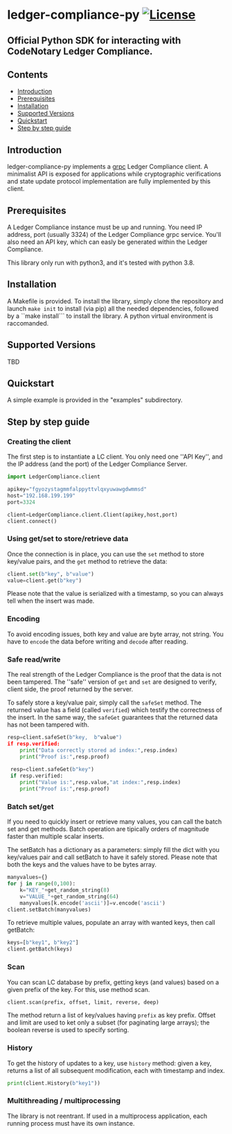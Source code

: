 # ledger-compliance-py [![License](https://img.shields.io/github/license/codenotary/immudb4j)](LICENSE)
## Official Python SDK for interacting with CodeNotary Ledger Compliance.

## Contents
- [Introduction](#introduction)
- [Prerequisites](#prerequisites)
- [Installation](#installation)
- [Supported Versions](#supported-versions)
- [Quickstart](#quickstart)
- [Step by step guide](#step-by-step-guide)

## Introduction
ledger-compliance-py implements a [grpc] Ledger Compliance client. A minimalist API is exposed for applications while cryptographic
verifications and state update protocol implementation are fully implemented by this client.

[grpc]: https://grpc.io/

## Prerequisites
A Ledger Compliance instance must be up and running. You need IP address, port (usually 3324) of the Ledger Compliance grpc service.
You'll also need an API key, which can easly be generated within the Ledger Compliance.

This library only run with python3, and it's tested with python 3.8.

## Installation

A Makefile is provided. To install the library, simply clone the repository and launch
```make init``` to install (via pip) all the needed dependencies, followed by a ``make install``` to install the library.
A python virtual environment is raccomanded.

## Supported Versions

TBD

## Quickstart

A simple example is provided in the "examples" subdirectory.

## Step by step guide

### Creating the client
The first step is to instantiate a LC client. You only need one ''API Key'', and the IP address (and the port) of the Ledger Compliance Server.

```python
import LedgerCompliance.client

apikey="fgyozystagmmfalppyttvlqxyuwawgdwmmsd"
host="192.168.199.199"
port=3324

client=LedgerCompliance.client.Client(apikey,host,port)
client.connect()
```

### Using get/set to store/retrieve data

Once the connection is in place, you can use the ```set``` method to store key/value pairs, and the ```get``` method to
retrieve the data:

```python
client.set(b"key", b"value")
value=client.get(b"key")
```
Please note that the value is serialized with a timestamp, so you can always tell when the insert was made.

### Encoding
To avoid encoding issues, both key and value are byte array, not string. You have to ```encode``` the data before writing and ```decode``` after reading.

### Safe read/write

The real strength of the Ledger Compliance is the proof that the data is not been tampered. The ''safe'' version of ```get``` and ```set``` are designed 
to verify, client side, the proof returned by the server.

To safely store a key/value pair, simply call the ```safeSet``` method. The returned value has a field (called ```verified```) which testify the 
correctness of the insert. In the same way, the ```safeGet``` guarantees that the returned data has not been tampered with.

```python
resp=client.safeSet(b"key,  b"value")
if resp.verified:
    print("Data correctly stored ad index:",resp.index)
    print("Proof is:",resp.proof)
 
 resp=client.safeGet(b"key")
 if resp.verified:
    print("Value is:",resp.value,"at index:",resp.index)
    print("Proof is:",resp.proof)
```

### Batch set/get
If you need to quickly insert or retrieve many values, you can call the batch set and get methods. Batch operation are tipically orders of magnitude faster than multiple scalar inserts.

The setBatch has a dictionary as a parameters: simply fill the dict with you key/values pair and call setBatch to have it safely stored. Please note that both the keys and the values have to be bytes array.
```python
manyvalues={}
for j in range(0,100):
	k="KEY_"+get_random_string(8)
	v="VALUE_"+get_random_string(64)
	manyvalues[k.encode('ascii')]=v.encode('ascii')
client.setBatch(manyvalues)
```

To retrieve multiple values, populate an array with wanted keys, then call getBatch:
```python
keys=[b"key1", b"key2"]
client.getBatch(keys)
```

### Scan
You can scan LC database by prefix, getting keys (and values) based on a given prefix of the key. For this, use method scan.

```python
client.scan(prefix, offset, limit, reverse, deep)
```
The method return a list of key/values having `prefix` as key prefix. Offset and limit are used to ket only a subset (for paginating large arrays); the boolean reverse is used to specify sorting.

### History

To get the history of updates to a key, use `history` method: given a key, returns a list of all subsequent modification, each with timestamp and index.
```python
print(client.History(b"key1"))
```

### Multithreading / multiprocessing
The library is not reentrant. If used in a multiprocess application, each running process  must have its own instance.
